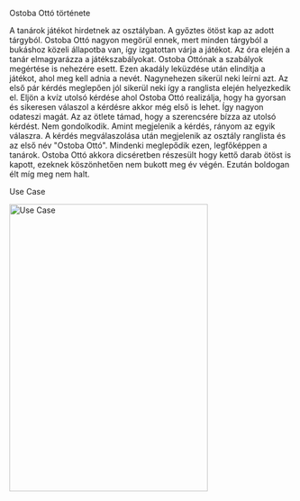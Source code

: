Ostoba Ottó története

A tanárok játékot hirdetnek az osztályban. A győztes ötöst kap az adott tárgyból. Ostoba Ottó nagyon megörül ennek, mert minden tárgyból a bukáshoz közeli állapotba van, így izgatottan várja a játékot. Az óra elején a tanár elmagyarázza a játékszabályokat.
Ostoba Ottónak a szabályok megértése is nehezére esett. Ezen akadály leküzdése után elindítja a játékot, ahol meg kell adnia a nevét. Nagynehezen sikerül neki leírni azt. Az első pár kérdés meglepően jól sikerül neki így a ranglista elején helyezkedik el.
Eljön a kvíz utolsó kérdése ahol Ostoba Ottó realizálja, hogy ha gyorsan és sikeresen válaszol a kérdésre akkor még első is lehet. Így nagyon odateszi magát. Az az ötlete támad, hogy a szerencsére bízza az utolsó kérdést. Nem gondolkodik. Amint megjelenik a kérdés, rányom az egyik válaszra. A kérdés megválaszolása után megjelenik az osztály ranglista és az első név "Ostoba Ottó".
Mindenki meglepődik ezen, legfőképpen a tanárok. Ostoba Ottó akkora dicséretben részesült hogy kettő darab ötöst is kapott, ezeknek köszönhetően nem bukott meg év végén. Ezután boldogan élt míg meg nem halt.


Use Case

<img width="352" height="510" alt="Use Case" src="https://github.com/user-attachments/assets/090680ef-440d-4459-b52a-ee8004bc906b" />
